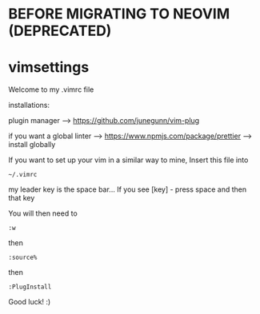 # BEFORE MIGRATING TO NEOVIM (DEPRECATED)

# vimsettings

Welcome to my .vimrc file

installations:

plugin manager --> 
    https://github.com/junegunn/vim-plug

if you want a global linter --> 
    https://www.npmjs.com/package/prettier --> install globally


If you want to set up your vim in a similar way to mine, Insert this file into 
```
~/.vimrc
```

my leader key is the space bar... If you see <leader>[key] - press space and then that key

You will then need to 
```
:w
```
then 
```
:source%
```
then
```
:PlugInstall
```

Good luck! :)
